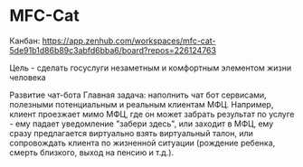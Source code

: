 # MFC-Cat

Канбан: https://app.zenhub.com/workspaces/mfc-cat-5de91b1d86b89c3abfd6bba6/board?repos=226124763

Цель - сделать госуслуги незаметным и комфортным элементом жизни человека

Развитие чат-бота
Главная задача: наполнить чат бот сервисами, полезными потенциальным и реальным клиентам МФЦ. Например, клиент проезжает мимо МФЦ, где он может забрать результат по услуге - ему падает уведомление "забери здесь", или заходит в МФЦ, ему сразу предлагается виртуально взять виртуальный талон, или сопровождать клиента по жизненной ситуации (рождение ребенка, смерть близкого, выход на пенсию и т.д.).
